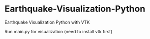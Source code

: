# Earthquake-Visualization-Python
Earthquake Visualization Python with VTK

Run main.py for visualization (need to install vtk first)
